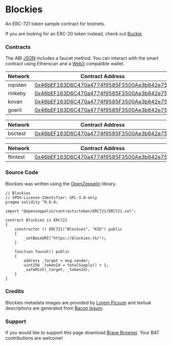 # Blockies

An ERC-721 token sample contract for testnets.

If you are looking for an ERC-20 token instead, check out [Buckie](https://buckie.tk/).

### Contracts

The ABI [JSON](Blockies.json) includes a faucet method. You can interact with the smart contract using Etherscan and a [Web3](https://web3js.readthedocs.io/) compatible wallet.

| Network | Contract Address                                                                                                              |
| ------- | ----------------------------------------------------------------------------------------------------------------------------- |
| ropsten | [0x46bEF163D6C470a4774f9585F3500Ae3b642e751](https://ropsten.etherscan.io/address/0x46bEF163D6C470a4774f9585F3500Ae3b642e751) |
| rinkeby | [0x46bEF163D6C470a4774f9585F3500Ae3b642e751](https://rinkeby.etherscan.io/address/0x46bEF163D6C470a4774f9585F3500Ae3b642e751) |
| kovan   | [0x46bEF163D6C470a4774f9585F3500Ae3b642e751](https://kovan.etherscan.io/address/0x46bEF163D6C470a4774f9585F3500Ae3b642e751)   |
| goerli  | [0x46bEF163D6C470a4774f9585F3500Ae3b642e751](https://goerli.etherscan.io/address/0x46bEF163D6C470a4774f9585F3500Ae3b642e751)  |

| Network | Contract Address                                                                                                              |
| ------- | ----------------------------------------------------------------------------------------------------------------------------- |
| bsctest | [0x46bEF163D6C470a4774f9585F3500Ae3b642e751](https://testnet.bscscan.com/address/0x46bEF163D6C470a4774f9585F3500Ae3b642e751)  |

| Network | Contract Address                                                                                                              |
| ------- | ----------------------------------------------------------------------------------------------------------------------------- |
| ftmtest | [0x46bEF163D6C470a4774f9585F3500Ae3b642e751](https://testnet.ftmscan.com/address/0x46bEF163D6C470a4774f9585F3500Ae3b642e751)  |

### Source Code

Blockies was written using the [OpenZeppelin](https://openzeppelin.com/) library.

```solidity
// Blockies
// SPDX-License-Identifier: GPL-3.0-only
pragma solidity ^0.6.0;

import "@openzeppelin/contracts/token/ERC721/ERC721.sol";

contract Blockies is ERC721
{
	constructor () ERC721("Blockies", "KIE") public
	{
		_setBaseURI("https://blockies.tk/");
	}

	function faucet() public
	{
		address _target = msg.sender;
		uint256 _tokenId = totalSupply() + 1;
		_safeMint(_target, _tokenId);
	}
}
```

### Credits

Blockies metadata images are provided by [Lorem Picsum](https://picsum.photos/) and textual descriptions are generated from [Bacon Ipsum](https://baconipsum.com/).

### Support

If you would like to support this page download [Brave Browser](https://brave.com/blo536). Your BAT contributions are welcome!
